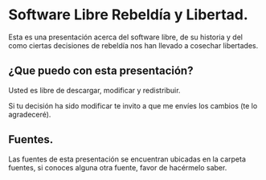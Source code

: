 Software Libre Rebeldía y Libertad.
================================================================================

Esta es una presentación acerca del software libre, de su historia y del como ciertas decisiones de rebeldía nos han llevado a cosechar libertades.


¿Que puedo con esta presentación?
--------------------------------------------------------------------------------

Usted es libre de descargar, modificar y redistribuir.

Si tu decisión ha sido modificar te invito a que me envíes los cambios (te lo agradeceré).

Fuentes.
--------------------------------------------------------------------------------

Las fuentes de esta presentación se encuentran ubicadas en la carpeta fuentes, si conoces alguna otra fuente, favor de hacérmelo saber.

